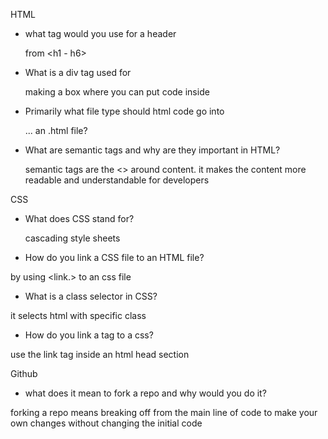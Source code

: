 HTML 
- what tag would you use for a header 

   from <h1 - h6>
- What is a div tag used for 
 
   making a box where you can put code inside
- Primarily what file type should html code go into 

  ... an .html file?
- What are semantic tags and why are they important in HTML?

  semantic tags are the <> around content. it makes the content more readable and understandable for developers

CSS
- What does CSS stand for?
  
  cascading style sheets
- How do you link a CSS file to an HTML file?

by using <link.> to an css file
- What is a class selector in CSS?

it selects html with specific class
- How do you link a tag to a css?

use the link tag inside an html head section

Github 
- what does it mean to fork a repo and why would you do it?

forking a repo means breaking off from the main line of code to make your own changes without changing the initial code
